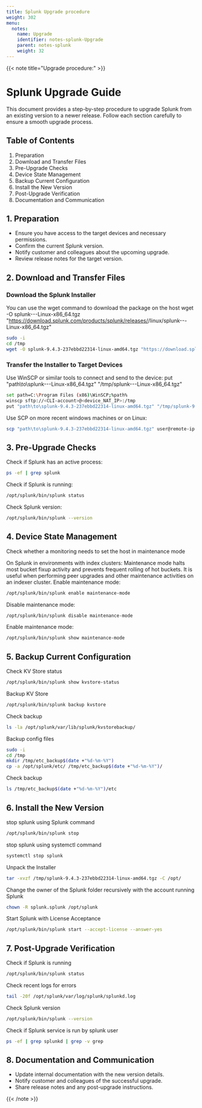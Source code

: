 ```yaml
---
title: Splunk Upgrade procedure
weight: 302
menu:
  notes:
    name: Upgrade
    identifier: notes-splunk-Upgrade
    parent: notes-splunk
    weight: 32
---
```


<div style="display: block; width: 100%; max-width: none;">

<!-- Upgrade procedure: -->
{{< note title="Upgrade procedure:" >}}
# Splunk Upgrade Guide
This document provides a step-by-step procedure to upgrade Splunk from an existing version to a newer release. Follow each section carefully to ensure a smooth upgrade process.
## Table of Contents
1. Preparation
2. Download and Transfer Files
3. Pre-Upgrade Checks
4. Device State Management
5. Backup Current Configuration
6. Install the New Version
7. Post-Upgrade Verification
8. Documentation and Communication
## 1. Preparation
- Ensure you have access to the target devices and necessary permissions.
- Confirm the current Splunk version.
- Notify customer and colleagues about the upcoming upgrade.
- Review release notes for the target version.
## 2. Download and Transfer Files
### Download the Splunk Installer
You can use the wget command to download the package on the host
wget -O splunk-<version>-<hash>-Linux-x86_64.tgz "https://download.splunk.com/products/splunk/releases/<version>/linux/splunk-<version>-<hash>-Linux-x86_64.tgz"
```bash
sudo -i
cd /tmp
wget -O splunk-9.4.3-237ebbd22314-linux-amd64.tgz "https://download.splunk.com/products/splunk/releases/9.4.3/linux/splunk-9.4.3-237ebbd22314-linux-amd64.tgz"
```
### Transfer the Installer to Target Devices
Use WinSCP or similar tools to connect and send to the device:
put "path\to\splunk-<version>-<hash>-Linux-x86_64.tgz" "/tmp/splunk-<version>-<hash>-Linux-x86_64.tgz"
```bash
set path=C:\Program Files (x86)\WinSCP;%path%
winscp sftp://<CLI-account>@<device_NAT_IP>:/tmp
put "path\to\splunk-9.4.3-237ebbd22314-linux-amd64.tgz" "/tmp/splunk-9.4.3-237ebbd22314-linux-amd64.tgz"
```
Use SCP on more recent windows machines or on Linux:
```bash
scp "path\to\splunk-9.4.3-237ebbd22314-linux-amd64.tgz" user@remote-ip:"/tmp/splunk-9.4.3-237ebbd22314-linux-amd64.tgz"
```
## 3. Pre-Upgrade Checks
Check if Splunk has an active process:
```bash
ps -ef | grep splunk
```
Check if Splunk is running:
```bash
/opt/splunk/bin/splunk status
```
Check Splunk version:
```bash
/opt/splunk/bin/splunk --version
```
## 4. Device State Management
Check whether a monitoring needs to set the host in maintenance mode

On Splunk in environments with index clusters: Maintenance mode halts most bucket fixup activity and prevents frequent rolling of hot buckets. It is useful when performing peer upgrades and other maintenance activities on an indexer cluster.
Enable maintenance mode:
```bash
/opt/splunk/bin/splunk enable maintenance-mode
```
Disable maintenance mode:
```bash
/opt/splunk/bin/splunk disable maintenance-mode
```
Enable maintenance mode:
```bash
/opt/splunk/bin/splunk show maintenance-mode
```

## 5. Backup Current Configuration
Check KV Store status
```bash
/opt/splunk/bin/splunk show kvstore-status
```
Backup KV Store
```bash
/opt/splunk/bin/splunk backup kvstore
```
Check backup
```bash
ls -la /opt/splunk/var/lib/splunk/kvstorebackup/
```
Backup config files
```bash
sudo -i
cd /tmp
mkdir /tmp/etc_backup$(date +"%d-%m-%Y")
cp -a /opt/splunk/etc/ /tmp/etc_backup$(date +"%d-%m-%Y")/
```
Check backup
```bash
ls /tmp/etc_backup$(date +"%d-%m-%Y")/etc
```

## 6. Install the New Version
stop splunk using Splunk command
```bash
/opt/splunk/bin/splunk stop
```
stop splunk using systemctl command
```bash
systemctl stop splunk
```
Unpack the Installer
```bash
tar -xvzf /tmp/splunk-9.4.3-237ebbd22314-linux-amd64.tgz -C /opt/
```
Change the owner of the Splunk folder recursively with the account running Splunk
```bash
chown -R splunk.splunk /opt/splunk
```
Start Splunk with License Acceptance
```bash
/opt/splunk/bin/splunk start --accept-license --answer-yes
```
## 7. Post-Upgrade Verification
Check if Splunk is running
```bash
/opt/splunk/bin/splunk status
```
Check recent logs for errors
```bash
tail -20f /opt/splunk/var/log/splunk/splunkd.log
```
Check Splunk version
```bash
/opt/splunk/bin/splunk --version
```
Check if Splunk service is run by splunk user
```bash
ps -ef | grep splunkd | grep -v grep
```
## 8. Documentation and Communication
- Update internal documentation with the new version details.
- Notify customer and colleagues of the successful upgrade.
- Share release notes and any post-upgrade instructions.

{{< /note >}}

</div>